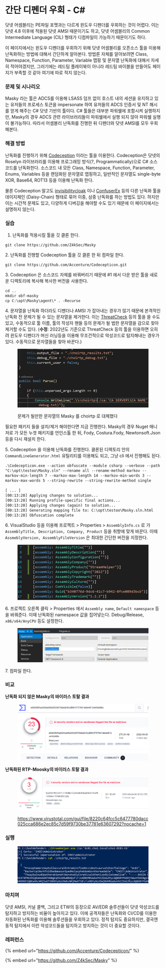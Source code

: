 # 간단 디펜더 우회 - C\#

닷넷 어셈블리는 PE파일 포멧과는 다르게 윈도우 디펜더를 우회하는 것이 어렵다. 이는 닷넷 4.8 이후에 적용된 닷넷 AMSI 때문이기도 하고, 닷넷 어셈블리의 Common Intermediate Language (CIL) 형태가 디컴파일이 가능하기 때문이기도 하다.

이 페이지에서는 윈도우 디펜더를 우회하기 위해 닷넷 어셈블리를 오픈소스 툴을 이용해 난독화하는 방법에 대해서 간단하게 알아본다. 방법론 자체를 알아보려면 Class, Namespace, Function, Parameter, Variable 맵핑 및 문자열 난독화에 대해서 자세히 적어야겠지만, 그러기에는 레드팀 플레이북이 아니라 레드팀 바이블을 만들어도 페이지가 부족할 것 같아 여기에 따로 적지 않는다.

### 문제 및 시나리오

Masky 라는 툴은 ADCS를 이용해 LSASS 덤프 없이 호스트 내의 세션을 유지하고 있는 유저들의 프로세스 토큰을 impersonate 하여 유저들의 ADCS 인증서 및 NT 해시를 얻게 해주는 C# 닷넷 기반의 툴이다. C# 툴들은 대부분 파워쉘에 포함시켜 실행하지만, Masky의 경우 ADCS 관련 라이브러리들이 파워쉘에서 실행 되지 않아 파워쉘 실행이 불가능하다. 따라서 어셈블리 난독화를 진행한 뒤 디펜더와 닷넷 AMSI를 모두 우회해본다.

### 해결 방법

난독화를 진행하기 위해 [Codeception](https://github.com/Accenture/Codecepticon/) 이라는 툴을 이용한다. Codeception은 닷넷의 Roselyn 라이브러리를 이용해 프로그래밍 방식(?, Programmatically)으로 C# 소스코드를 난독화한다. 소스코드 내 모든 Class, Namespace, Function, Parameter, Enums, Variables 등을 랜덤화된 문자열로 맵핑하고, 일반적인 문자열도 single-byte XOR, Base64, ROT13 등을 이용해 난독화 한다.

물론 Codeception 말고도 [invisibilitycloak](https://github.com/h4wkst3r/InvisibilityCloak) 이나 [ConfuserEx](https://github.com/mkaring/ConfuserEx) 등의 다른 난독화 툴을 데이지체인 (Daisy-Chain) 형태로 묶어 이중, 삼중 난독화를 하는 방법도 있다. 하지만 이는 시간적 문제도 있고, 다양하게 디버깅을 해야할 수도 있기 때문에 이 페이지에서는 설명하지 않는다.

### 실습

1. 난독화를 적용시킬 툴을 깃 클론 한다.

```
git clone https://github.com/Z4kSec/Masky
```

2\. 난독화를 진행할 Codeception 툴을 깃 클론 한 뒤 컴파일 한다.

```
git clone https://github.com/Accenture/Codecepticon.git
```

3\. Codeception 은 소스코드 자체를 바꿔버리기 때문에 #1 에서 다운 받은 툴을 새로운 디렉토리에 복사해 복사한 버전을 사용한다.

```
cd .. 
mkdir obf-masky 
cp C:\opt\Masky\agent\* . -Recurse
```

4\. 문자열을 난독화 하더라도 디펜더나 AMSI 가 잡아내는 경우가 많기 때문에 본격적인 난독화 전 문제가 될 수 있는 문자열을 제거한다. 이는 [ThreatCheck](https://github.com/rasta-mouse/ThreatCheck) 등의 툴을 쓸 수도 있고, 수동적으로 툴 이름, 툴의 작성자 핸들 등의 문제가 될 법한 문자열을 감으로 찾아 제거할 수도 있다. (**수정**: 2022년도 기준으로 ThreatCheck 등의 툴을 이용하면 오히려 윈도우 디펜더가 머신 러닝등을 이용해 무조건적으로 악성코드로 탐지해내는 경우가 있다. 수동적으로 문자열들을 찾아 바꾼다.)

<figure><img src="../.gitbook/assets/image (68).png" alt=""><figcaption><p>문제가 될만한 문자열의 Masky 를 choirtp 로 대체했다</p></figcaption></figure>

필요한 패키지 들을 설치/제거 해야한다면 지금 진행한다. Masky의 경우 Nuget 매니저로 가 모든 누겟 패키지를 언인스톨 한 뒤, Fody, Costura.Fody, Newtonsoft.Json 등을 다시 재설치 한다.

5\. Codeception 을 이용해 난독화를 진행한다. 클론된 디렉토리 안의 `CommandLineGenerator.html` 유틸리티를 이용해도 되고, 그냥 cli 에서 진행해도 된다.

```
.\Codecepticon.exe --action obfuscate --module csharp --verbose --path "C:\opt\testoo\Masky.sln" --rename all --rename-method markov --markov-min-length 7 --markov-max-length 14 --markov-min-words 3 --markov-max-words 5 --string-rewrite --string-rewrite-method single

[ ... ] 
[00:13:28] Applying changes to solution...
[00:13:28] Running profile-specific final actions...
[00:13:28] Applying changes (again) to solution...
[00:13:28] Generating mapping file to: C:\opt\testoo\Masky.sln.html
[00:13:28] Obfuscation complete
```

6\. VisualStudio 등을 이용해 프로젝트 > Properties > `AssemblyInfo.cs` 로 가 `AssemblyTitle, Description, Company, Product` 등을 취향에 맞게 바꾼다. 이때 `AssmeblyVersion, AssemblyFileVersion` 은 최대한 간단한 버전을 지정한다.

<figure><img src="../.gitbook/assets/image (5).png" alt=""><figcaption></figcaption></figure>

6\. 프로젝트 오른쪽 클릭 > Properties 에서 `Assembly name`, `Default namespace` 등을 바꿔준다. 이때 난독화된 namespace 값을 집어넣는다. Debug/Release, `x86/x64/AnyCPU` 등도 설정한다.

<figure><img src="../.gitbook/assets/image (126).png" alt=""><figcaption></figcaption></figure>

7\. 컴파일 한다.

### 비교

**난독화 되지 않은 Masky의 바이러스 토탈 결과**

<figure><img src="../.gitbook/assets/image (17).png" alt=""><figcaption></figcaption></figure>

**난독화된 RTP-Moosky의 바이러스 토탈 결과**

<figure><img src="../.gitbook/assets/image (83).png" alt=""><figcaption><p><a href="https://www.virustotal.com/gui/file/8220c64fcc5c6477780dacc025cca686e2ec85c7d59f9730be37781e63607292?nocache=1">https://www.virustotal.com/gui/file/8220c64fcc5c6477780dacc025cca686e2ec85c7d59f9730be37781e63607292?nocache=1</a></p></figcaption></figure>

### 실행

<figure><img src="../.gitbook/assets/image (130).png" alt=""><figcaption></figcaption></figure>

### 마치며

닷넷 AMSI, 커널 콜백, 그리고 ETW의 등장으로 AV/EDR 솔루션들이 닷넷 악성코드를 탐지하고 방지하는 비율이 높아지고 있다. 이에 공격자들은 난독화와 CI/CD를 이용한 자동화된 난독화를 이용해 솔루션들을 우회하고 있다. 정적 탐지도 중요하지만, 결국엔 동적 탐지에서 이런 악성코드들을 탐지하고 방지하는 것이 더 중요할 것이다.

### 레퍼런스

{% embed url="https://github.com/Accenture/Codecepticon/" %}

{% embed url="https://github.com/Z4kSec/Masky" %}
